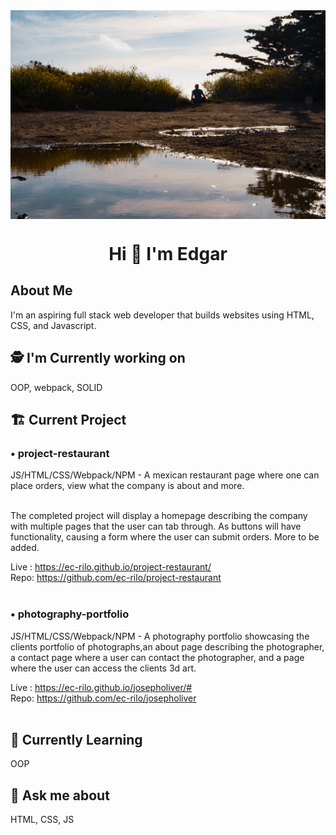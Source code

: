 <img src="images/Background.jpg" alt="Edgar sitting outside during golden hour" align="center">
<h1 align="center">Hi 👋 I'm Edgar</h1>

## About Me
I'm an aspiring full stack web developer that builds websites using HTML, CSS, and Javascript.
<br>
## 🕵️ I'm Currently working on
OOP, webpack, SOLID
## 🏗️  Current Project

### • project-restaurant
JS/HTML/CSS/Webpack/NPM - A mexican restaurant page where one can place orders, view what the company is about and more.
<br><br>
<p>
  The completed project will display a homepage describing the company with multiple pages that the user can tab through.
  As buttons will have functionality, causing a form where the user can submit orders. More to be added.
</p>

Live : https://ec-rilo.github.io/project-restaurant/
<br>
Repo: https://github.com/ec-rilo/project-restaurant
<br><br>

### • photography-portfolio
<p>
JS/HTML/CSS/Webpack/NPM - A photography portfolio showcasing the clients portfolio of photographs,an about page describing the photographer, a contact page     where a user can contact the photographer, and a page where the user can access the clients 3d art.
</p>

Live : https://ec-rilo.github.io/josepholiver/#
<br>
Repo: https://github.com/ec-rilo/josepholiver
<br><br>

## 🌱 Currently Learning
OOP

## 💬 Ask me about
HTML, CSS, JS
